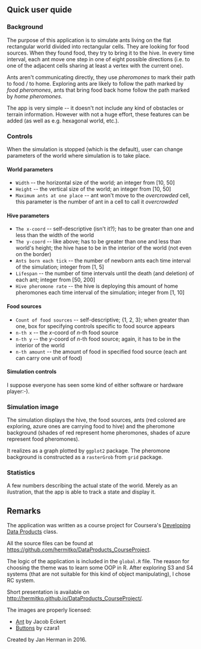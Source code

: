 ## Quick user quide
### Background

The purpose of this application is to simulate ants living on the flat
rectangular world divided into rectangular cells.
They are looking for food sources. When they found food, they try to bring it
to the hive. In every time interval, each ant move one step in one of eight
possible directions (i.e. to one of the adjacent cells sharing at least a
vertex with the current one).

Ants aren't communicating directly, they use *pheromones* to mark their path
to food / to home. Exploring ants are likely to follow the path marked by
*food pheromones*, ants that bring food back home follow the path marked by
*home pheromones*.

The app is very simple -- it doesn't not include any kind of obstacles or
terrain information. However with not a huge effort, these features can
be added (as well as e.g. hexagonal world, etc.).

### Controls

When the simulation is stopped (which is the default), user can change parameters
of the world where simulation is to take place.

#### World parameters
- `Width` -- the horizontal size of the world; an integer from [10, 50]
- `Height` -- the vertical size of the world; an integer from [10, 50]
- `Maximum ants at one place` -- ant won't move to the *overcrowded* cell,
  this parameter is the number of ant in a cell to call it *overcrowded*

#### Hive parameters
- `The x-coord` -- self-descriptive (isn't it?); has to be greater than one and 
  less than the width of the world
- `The y-coord` -- like above; 
  has to be greater than one and less than world's height; the hive hase to be in
  the interior of the world (not even on the border)
- `Ants born each tick` -- the number of newborn ants each time interval of the 
  simulation; integer from [1, 5]
- `Lifespan` -- the number of time intervals until the death (and deletion) 
  of each ant; integer from [50, 200]
- `Hive pheromone rate` -- the hive is deploying this amount of home pheromones 
  each time interval of the simulation; integer from [1, 10]

#### Food sources
- `Count of food sources` -- self-descriptive; {1, 2, 3}; when greater than one, 
  box for specifying controls specific to food source appears
- `n-th x` -- the *x*-coord of *n*-th food source
- `n-th y` -- the *y*-coord of *n*-th food source; 
  again, it has to be in the interior of the world
- `n-th amount` -- the amount of food in specified food source (each ant can 
  carry one unit of food)
  
#### Simulation controls
I suppose everyone has seen some kind of either software or hardware player:-).

### Simulation image
The simulation displays the hive, the food sources, ants (red colored are
exploring, azure ones are carrying food to hive) and the pheromone background
(shades of red represent home pheromones, shades of azure represent food 
pheromones).

It realizes as a graph plotted by `ggplot2` package. The pheromone background is 
constructed as a `rasterGrob` from `grid` package.

### Statistics
A few numbers describing the actual state of the world. Merely as an ilustration,
that the app is able to track a state and display it.

## Remarks 
The application was written as a course project for Coursera's
[Developing Data Products](https://www.coursera.org/learn/data-products) class.

All the source files can be found at https://github.com/hermitko/DataProducts_CourseProject.

The logic of the application is included in the `global.R` file. The reason for
choosing the theme was to learn some OOP in R. After exploring S3 and S4 systems
(that are not suitable for this kind of object manipulating),
I chose RC system.

Short presentation is available on
http://hermitko.github.io/DataProducts_CourseProject/.

The images are properly licensed:
- <a href="https://commons.wikimedia.org/wiki/File:Ant_(Jacob_Eckert).svg">Ant</a> by Jacob Eckert
- [Buttons](https://openclipart.org/detail/17304/deck-or-vcr-button) by czara1

Created by Jan Herman in 2016.
